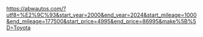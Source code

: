 https://abwautos.com/?utf8=%E2%9C%93&start_year=2000&end_year=2024&start_mileage=1000&end_mileage=177500&start_price=4995&end_price=86995&make%5B%5D=Toyota
